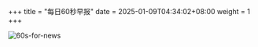 +++
title = "每日60秒早报"
date = 2025-01-09T04:34:02+08:00
weight = 1
+++

![60s-for-news](/img/zaobao/zaobao.png "由 ALAPI 提供支持")
